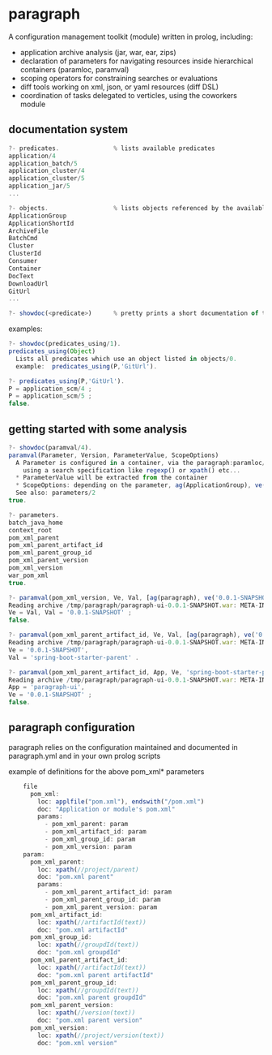 # paragraph
A configuration management toolkit (module) written in prolog, including:
* application archive analysis (jar, war, ear, zips)
* declaration of parameters for navigating resources inside hierarchical containers (paramloc, paramval)
* scoping operators for constraining searches or evaluations
* diff tools working on xml, json, or yaml resources (diff DSL)
* coordination of tasks delegated to verticles, using the coworkers module

## documentation system

```javascript
?- predicates.               % lists available predicates
application/4
application_batch/5
application_cluster/4
application_cluster/5
application_jar/5
...
```

```javascript
?- objects.                  % lists objects referenced by the available predicates
ApplicationGroup
ApplicationShortId
ArchiveFile
BatchCmd
Cluster
ClusterId
Consumer
Container
DocText
DownloadUrl
GitUrl
...
```

```javascript
?- showdoc(<predicate>)      % pretty prints a short documentation of the predicate
```

examples:

```javascript
?- showdoc(predicates_using/1).
predicates_using(Object)
  Lists all predicates which use an object listed in objects/0.
  example:  predicates_using(P,'GitUrl').

?- predicates_using(P,'GitUrl').
P = application_scm/4 ;
P = application_scm/5 ;
false.
```

## getting started with some analysis

```javascript
?- showdoc(paramval/4).
paramval(Parameter, Version, ParameterValue, ScopeOptions)
  A Parameter is configured in a container, via the paragraph:paramloc/4 predicate
    using a search specification like regexp() or xpath() etc...
  * ParameterValue will be extracted from the container
  * ScopeOptions: depending on the parameter, ag(ApplicationGroup), ve(Version), env(Environment)
  See also: parameters/2
true.
```

```javascript
?- parameters.
batch_java_home
context_root
pom_xml_parent
pom_xml_parent_artifact_id
pom_xml_parent_group_id
pom_xml_parent_version
pom_xml_version
war_pom_xml
true.
```

```javascript
?- paramval(pom_xml_version, Ve, Val, [ag(paragraph), ve('0.0.1-SNAPSHOT')]).
Reading archive /tmp/paragraph/paragraph-ui-0.0.1-SNAPSHOT.war: META-INF/maven/org.incodame.paragraph.sample.webapp/paragraph-ui/pom.xml
Ve = Val, Val = '0.0.1-SNAPSHOT' ;
false.

?- paramval(pom_xml_parent_artifact_id, Ve, Val, [ag(paragraph), ve('0.0.1-SNAPSHOT')]).
Reading archive /tmp/paragraph/paragraph-ui-0.0.1-SNAPSHOT.war: META-INF/maven/org.incodame.paragraph.sample.webapp/paragraph-ui/pom.xml
Ve = '0.0.1-SNAPSHOT',
Val = 'spring-boot-starter-parent' .

?- paramval(pom_xml_parent_artifact_id, App, Ve, 'spring-boot-starter-parent', [ag(paragraph), ve('0.0.1-SNAPSHOT')]).
Reading archive /tmp/paragraph/paragraph-ui-0.0.1-SNAPSHOT.war: META-INF/maven/org.incodame.paragraph.sample.webapp/paragraph-ui/pom.xml
App = 'paragraph-ui',
Ve = '0.0.1-SNAPSHOT' ;
false.
```

## paragraph configuration

paragraph relies on the configuration maintained and documented in paragraph.yml and in your own prolog scripts

example of definitions for the above pom_xml* parameters

```javascript
    file
      pom_xml:
        loc: applfile("pom.xml"), endswith("/pom.xml")
        doc: "Application or module's pom.xml"
        params:
          - pom_xml_parent: param
          - pom_xml_artifact_id: param
          - pom_xml_group_id: param
          - pom_xml_version: param
    param:
      pom_xml_parent:
        loc: xpath(//project/parent)
        doc: "pom.xml parent"
        params:
          - pom_xml_parent_artifact_id: param
          - pom_xml_parent_group_id: param
          - pom_xml_parent_version: param
      pom_xml_artifact_id:
        loc: xpath(//artifactId(text))
        doc: "pom.xml artifactId"
      pom_xml_group_id:
        loc: xpath(//groupdId(text))
        doc: "pom.xml groupdId"
      pom_xml_parent_artifact_id:
        loc: xpath(//artifactId(text))
        doc: "pom.xml parent artifactId"
      pom_xml_parent_group_id:
        loc: xpath(//groupdId(text))
        doc: "pom.xml parent groupdId"
      pom_xml_parent_version:
        loc: xpath(//version(text))
        doc: "pom.xml parent version"
      pom_xml_version:
        loc: xpath(//project/version(text))
        doc: "pom.xml version"
```
